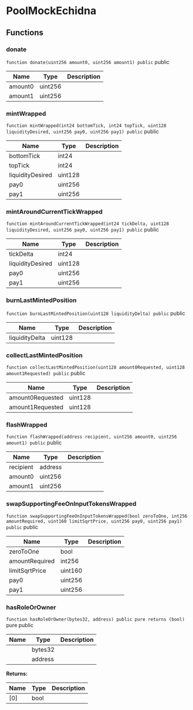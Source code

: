 

# PoolMockEchidna










## Functions
### donate


`function donate(uint256 amount0, uint256 amount1) public`  public





| Name | Type | Description |
| ---- | ---- | ----------- |
| amount0 | uint256 |  |
| amount1 | uint256 |  |


### mintWrapped


`function mintWrapped(int24 bottomTick, int24 topTick, uint128 liquidityDesired, uint256 pay0, uint256 pay1) public`  public





| Name | Type | Description |
| ---- | ---- | ----------- |
| bottomTick | int24 |  |
| topTick | int24 |  |
| liquidityDesired | uint128 |  |
| pay0 | uint256 |  |
| pay1 | uint256 |  |


### mintAroundCurrentTickWrapped


`function mintAroundCurrentTickWrapped(int24 tickDelta, uint128 liquidityDesired, uint256 pay0, uint256 pay1) public`  public





| Name | Type | Description |
| ---- | ---- | ----------- |
| tickDelta | int24 |  |
| liquidityDesired | uint128 |  |
| pay0 | uint256 |  |
| pay1 | uint256 |  |


### burnLastMintedPosition


`function burnLastMintedPosition(uint128 liquidityDelta) public`  public





| Name | Type | Description |
| ---- | ---- | ----------- |
| liquidityDelta | uint128 |  |


### collectLastMintedPosition


`function collectLastMintedPosition(uint128 amount0Requested, uint128 amount1Requested) public`  public





| Name | Type | Description |
| ---- | ---- | ----------- |
| amount0Requested | uint128 |  |
| amount1Requested | uint128 |  |


### flashWrapped


`function flashWrapped(address recipient, uint256 amount0, uint256 amount1) public`  public





| Name | Type | Description |
| ---- | ---- | ----------- |
| recipient | address |  |
| amount0 | uint256 |  |
| amount1 | uint256 |  |


### swapSupportingFeeOnInputTokensWrapped


`function swapSupportingFeeOnInputTokensWrapped(bool zeroToOne, int256 amountRequired, uint160 limitSqrtPrice, uint256 pay0, uint256 pay1) public`  public





| Name | Type | Description |
| ---- | ---- | ----------- |
| zeroToOne | bool |  |
| amountRequired | int256 |  |
| limitSqrtPrice | uint160 |  |
| pay0 | uint256 |  |
| pay1 | uint256 |  |


### hasRoleOrOwner


`function hasRoleOrOwner(bytes32, address) public pure returns (bool)` pure public





| Name | Type | Description |
| ---- | ---- | ----------- |
|  | bytes32 |  |
|  | address |  |

**Returns:**

| Name | Type | Description |
| ---- | ---- | ----------- |
| [0] | bool |  |




